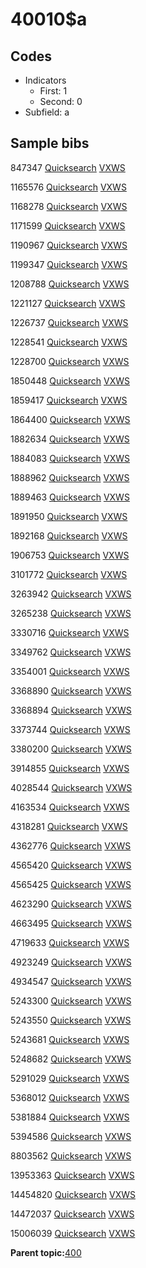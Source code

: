 # 40010$a

## Codes

-   Indicators
    -   First: 1
    -   Second: 0
-   Subfield: a

## Sample bibs

847347 [Quicksearch](https://search.library.yale.edu/catalog/847347) [VXWS](http://prodorbis.library.yale.edu:7014/vxws/GetHoldingsService?bibId=847347)

1165576 [Quicksearch](https://search.library.yale.edu/catalog/1165576) [VXWS](http://prodorbis.library.yale.edu:7014/vxws/GetHoldingsService?bibId=1165576)

1168278 [Quicksearch](https://search.library.yale.edu/catalog/1168278) [VXWS](http://prodorbis.library.yale.edu:7014/vxws/GetHoldingsService?bibId=1168278)

1171599 [Quicksearch](https://search.library.yale.edu/catalog/1171599) [VXWS](http://prodorbis.library.yale.edu:7014/vxws/GetHoldingsService?bibId=1171599)

1190967 [Quicksearch](https://search.library.yale.edu/catalog/1190967) [VXWS](http://prodorbis.library.yale.edu:7014/vxws/GetHoldingsService?bibId=1190967)

1199347 [Quicksearch](https://search.library.yale.edu/catalog/1199347) [VXWS](http://prodorbis.library.yale.edu:7014/vxws/GetHoldingsService?bibId=1199347)

1208788 [Quicksearch](https://search.library.yale.edu/catalog/1208788) [VXWS](http://prodorbis.library.yale.edu:7014/vxws/GetHoldingsService?bibId=1208788)

1221127 [Quicksearch](https://search.library.yale.edu/catalog/1221127) [VXWS](http://prodorbis.library.yale.edu:7014/vxws/GetHoldingsService?bibId=1221127)

1226737 [Quicksearch](https://search.library.yale.edu/catalog/1226737) [VXWS](http://prodorbis.library.yale.edu:7014/vxws/GetHoldingsService?bibId=1226737)

1228541 [Quicksearch](https://search.library.yale.edu/catalog/1228541) [VXWS](http://prodorbis.library.yale.edu:7014/vxws/GetHoldingsService?bibId=1228541)

1228700 [Quicksearch](https://search.library.yale.edu/catalog/1228700) [VXWS](http://prodorbis.library.yale.edu:7014/vxws/GetHoldingsService?bibId=1228700)

1850448 [Quicksearch](https://search.library.yale.edu/catalog/1850448) [VXWS](http://prodorbis.library.yale.edu:7014/vxws/GetHoldingsService?bibId=1850448)

1859417 [Quicksearch](https://search.library.yale.edu/catalog/1859417) [VXWS](http://prodorbis.library.yale.edu:7014/vxws/GetHoldingsService?bibId=1859417)

1864400 [Quicksearch](https://search.library.yale.edu/catalog/1864400) [VXWS](http://prodorbis.library.yale.edu:7014/vxws/GetHoldingsService?bibId=1864400)

1882634 [Quicksearch](https://search.library.yale.edu/catalog/1882634) [VXWS](http://prodorbis.library.yale.edu:7014/vxws/GetHoldingsService?bibId=1882634)

1884083 [Quicksearch](https://search.library.yale.edu/catalog/1884083) [VXWS](http://prodorbis.library.yale.edu:7014/vxws/GetHoldingsService?bibId=1884083)

1888962 [Quicksearch](https://search.library.yale.edu/catalog/1888962) [VXWS](http://prodorbis.library.yale.edu:7014/vxws/GetHoldingsService?bibId=1888962)

1889463 [Quicksearch](https://search.library.yale.edu/catalog/1889463) [VXWS](http://prodorbis.library.yale.edu:7014/vxws/GetHoldingsService?bibId=1889463)

1891950 [Quicksearch](https://search.library.yale.edu/catalog/1891950) [VXWS](http://prodorbis.library.yale.edu:7014/vxws/GetHoldingsService?bibId=1891950)

1892168 [Quicksearch](https://search.library.yale.edu/catalog/1892168) [VXWS](http://prodorbis.library.yale.edu:7014/vxws/GetHoldingsService?bibId=1892168)

1906753 [Quicksearch](https://search.library.yale.edu/catalog/1906753) [VXWS](http://prodorbis.library.yale.edu:7014/vxws/GetHoldingsService?bibId=1906753)

3101772 [Quicksearch](https://search.library.yale.edu/catalog/3101772) [VXWS](http://prodorbis.library.yale.edu:7014/vxws/GetHoldingsService?bibId=3101772)

3263942 [Quicksearch](https://search.library.yale.edu/catalog/3263942) [VXWS](http://prodorbis.library.yale.edu:7014/vxws/GetHoldingsService?bibId=3263942)

3265238 [Quicksearch](https://search.library.yale.edu/catalog/3265238) [VXWS](http://prodorbis.library.yale.edu:7014/vxws/GetHoldingsService?bibId=3265238)

3330716 [Quicksearch](https://search.library.yale.edu/catalog/3330716) [VXWS](http://prodorbis.library.yale.edu:7014/vxws/GetHoldingsService?bibId=3330716)

3349762 [Quicksearch](https://search.library.yale.edu/catalog/3349762) [VXWS](http://prodorbis.library.yale.edu:7014/vxws/GetHoldingsService?bibId=3349762)

3354001 [Quicksearch](https://search.library.yale.edu/catalog/3354001) [VXWS](http://prodorbis.library.yale.edu:7014/vxws/GetHoldingsService?bibId=3354001)

3368890 [Quicksearch](https://search.library.yale.edu/catalog/3368890) [VXWS](http://prodorbis.library.yale.edu:7014/vxws/GetHoldingsService?bibId=3368890)

3368894 [Quicksearch](https://search.library.yale.edu/catalog/3368894) [VXWS](http://prodorbis.library.yale.edu:7014/vxws/GetHoldingsService?bibId=3368894)

3373744 [Quicksearch](https://search.library.yale.edu/catalog/3373744) [VXWS](http://prodorbis.library.yale.edu:7014/vxws/GetHoldingsService?bibId=3373744)

3380200 [Quicksearch](https://search.library.yale.edu/catalog/3380200) [VXWS](http://prodorbis.library.yale.edu:7014/vxws/GetHoldingsService?bibId=3380200)

3914855 [Quicksearch](https://search.library.yale.edu/catalog/3914855) [VXWS](http://prodorbis.library.yale.edu:7014/vxws/GetHoldingsService?bibId=3914855)

4028544 [Quicksearch](https://search.library.yale.edu/catalog/4028544) [VXWS](http://prodorbis.library.yale.edu:7014/vxws/GetHoldingsService?bibId=4028544)

4163534 [Quicksearch](https://search.library.yale.edu/catalog/4163534) [VXWS](http://prodorbis.library.yale.edu:7014/vxws/GetHoldingsService?bibId=4163534)

4318281 [Quicksearch](https://search.library.yale.edu/catalog/4318281) [VXWS](http://prodorbis.library.yale.edu:7014/vxws/GetHoldingsService?bibId=4318281)

4362776 [Quicksearch](https://search.library.yale.edu/catalog/4362776) [VXWS](http://prodorbis.library.yale.edu:7014/vxws/GetHoldingsService?bibId=4362776)

4565420 [Quicksearch](https://search.library.yale.edu/catalog/4565420) [VXWS](http://prodorbis.library.yale.edu:7014/vxws/GetHoldingsService?bibId=4565420)

4565425 [Quicksearch](https://search.library.yale.edu/catalog/4565425) [VXWS](http://prodorbis.library.yale.edu:7014/vxws/GetHoldingsService?bibId=4565425)

4623290 [Quicksearch](https://search.library.yale.edu/catalog/4623290) [VXWS](http://prodorbis.library.yale.edu:7014/vxws/GetHoldingsService?bibId=4623290)

4663495 [Quicksearch](https://search.library.yale.edu/catalog/4663495) [VXWS](http://prodorbis.library.yale.edu:7014/vxws/GetHoldingsService?bibId=4663495)

4719633 [Quicksearch](https://search.library.yale.edu/catalog/4719633) [VXWS](http://prodorbis.library.yale.edu:7014/vxws/GetHoldingsService?bibId=4719633)

4923249 [Quicksearch](https://search.library.yale.edu/catalog/4923249) [VXWS](http://prodorbis.library.yale.edu:7014/vxws/GetHoldingsService?bibId=4923249)

4934547 [Quicksearch](https://search.library.yale.edu/catalog/4934547) [VXWS](http://prodorbis.library.yale.edu:7014/vxws/GetHoldingsService?bibId=4934547)

5243300 [Quicksearch](https://search.library.yale.edu/catalog/5243300) [VXWS](http://prodorbis.library.yale.edu:7014/vxws/GetHoldingsService?bibId=5243300)

5243550 [Quicksearch](https://search.library.yale.edu/catalog/5243550) [VXWS](http://prodorbis.library.yale.edu:7014/vxws/GetHoldingsService?bibId=5243550)

5243681 [Quicksearch](https://search.library.yale.edu/catalog/5243681) [VXWS](http://prodorbis.library.yale.edu:7014/vxws/GetHoldingsService?bibId=5243681)

5248682 [Quicksearch](https://search.library.yale.edu/catalog/5248682) [VXWS](http://prodorbis.library.yale.edu:7014/vxws/GetHoldingsService?bibId=5248682)

5291029 [Quicksearch](https://search.library.yale.edu/catalog/5291029) [VXWS](http://prodorbis.library.yale.edu:7014/vxws/GetHoldingsService?bibId=5291029)

5368012 [Quicksearch](https://search.library.yale.edu/catalog/5368012) [VXWS](http://prodorbis.library.yale.edu:7014/vxws/GetHoldingsService?bibId=5368012)

5381884 [Quicksearch](https://search.library.yale.edu/catalog/5381884) [VXWS](http://prodorbis.library.yale.edu:7014/vxws/GetHoldingsService?bibId=5381884)

5394586 [Quicksearch](https://search.library.yale.edu/catalog/5394586) [VXWS](http://prodorbis.library.yale.edu:7014/vxws/GetHoldingsService?bibId=5394586)

8803562 [Quicksearch](https://search.library.yale.edu/catalog/8803562) [VXWS](http://prodorbis.library.yale.edu:7014/vxws/GetHoldingsService?bibId=8803562)

13953363 [Quicksearch](https://search.library.yale.edu/catalog/13953363) [VXWS](http://prodorbis.library.yale.edu:7014/vxws/GetHoldingsService?bibId=13953363)

14454820 [Quicksearch](https://search.library.yale.edu/catalog/14454820) [VXWS](http://prodorbis.library.yale.edu:7014/vxws/GetHoldingsService?bibId=14454820)

14472037 [Quicksearch](https://search.library.yale.edu/catalog/14472037) [VXWS](http://prodorbis.library.yale.edu:7014/vxws/GetHoldingsService?bibId=14472037)

15006039 [Quicksearch](https://search.library.yale.edu/catalog/15006039) [VXWS](http://prodorbis.library.yale.edu:7014/vxws/GetHoldingsService?bibId=15006039)

**Parent topic:**[400](../../tags/400/400.md)

